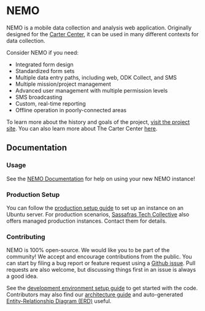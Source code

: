 # NEMO

NEMO is a mobile data collection and analysis web application. Originally designed for the [Carter Center](https://www.cartercenter.org), it can be used in many different contexts for data collection.

Consider NEMO if you need:

- Integrated form design
- Standardized form sets
- Multiple data entry paths, including web, ODK Collect, and SMS
- Multiple mission/project management
- Advanced user management with multiple permission levels
- SMS broadcasting
- Custom, real-time reporting
- Offline operation in poorly-connected areas

To learn more about the history and goals of the project, [visit the project site](https://getnemo.org).
You can also learn more about The Carter Center [here](https://cartercenter.org).

## Documentation

### Usage

See the [NEMO Documentation](https://getnemo.readthedocs.io) for help on using your new NEMO instance!

### Production Setup

You can follow the [production setup guide](docs/production-setup.md) to set up an instance on an Ubuntu server.
For production scenarios, [Sassafras Tech Collective](https://sassafras.coop) also offers managed production instances. Contact them for details.

### Contributing

NEMO is 100% open-source. We would like you to be part of the community! We accept and encourage contributions from the public.
You can start by filing a bug report or feature request using a [Github issue](https://github.com/thecartercenter/nemo/issues).
Pull requests are also welcome, but discussing things first in an issue is always a good idea.

See the [development environment setup guide](docs/development-setup.md) to get started with the code.
Contributors may also find our [architecture guide](docs/architecture.md) and auto-generated [Entity-Relationship Diagram (ERD)](docs/erd.pdf) useful.
